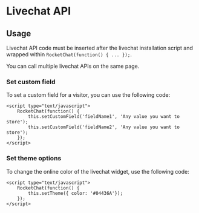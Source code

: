 # Livechat API

## Usage

Livechat API code must be inserted after the livechat installation script and wrapped within `RocketChat(function() { ... });`.

You can call multiple livechat APIs on the same page.

### Set custom field
To set a custom field for a visitor, you can use the following code:

```
<script type="text/javascript">
    RocketChat(function() {
        this.setCustomField('fieldName1', 'Any value you want to store');
        this.setCustomField('fieldName2', 'Any value you want to store');
    });
</script>
```

### Set theme options
To change the online color of the livechat widget, use the following code:

```
<script type="text/javascript">
    RocketChat(function() {
        this.setTheme({ color: '#04436A'});
    });
</script>
```
